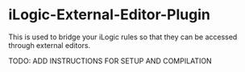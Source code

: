 # iLogic-External-Editor-Plugin
This is used to bridge your iLogic rules so that they can be accessed through external editors.

TODO: ADD INSTRUCTIONS FOR SETUP AND COMPILATION
